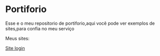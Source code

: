 # Portiforio
 Esse e o meu repositorio de portiforio,aqui você pode ver exemplos de sites,para confia no meu serviço

 Meus sites:

 <a href="Tela de login 2.0/home.html">Site login</a>
